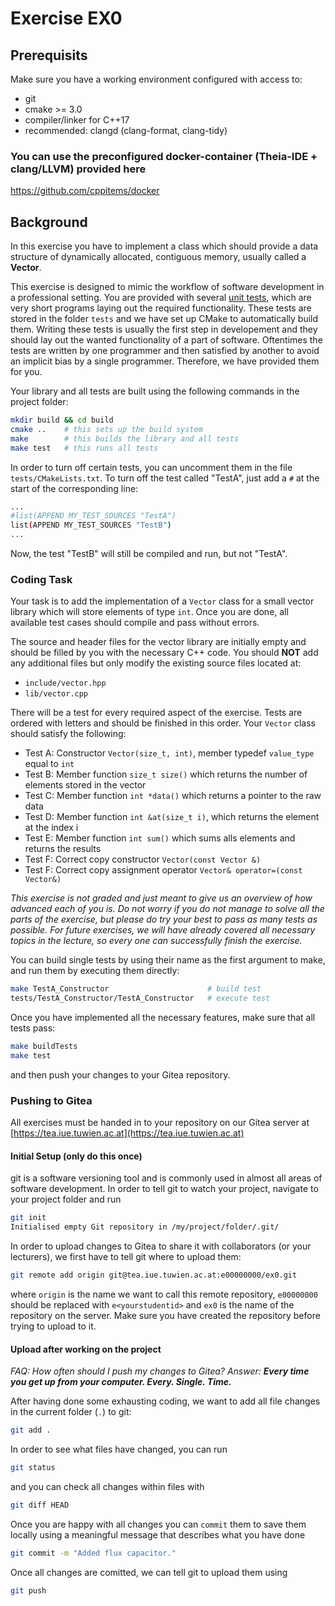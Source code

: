 # Exercise EX0

## Prerequisits

Make sure you have a working environment configured with access to:
- git 
- cmake >= 3.0
- compiler/linker for C++17
- recommended: clangd (clang-format, clang-tidy)

### You can use the preconfigured docker-container (Theia-IDE + clang/LLVM) provided here 
https://github.com/cppitems/docker

## Background

In this exercise you have to implement a class which should provide a data structure of dynamically allocated, contiguous memory, usually called a **Vector**.

This exercise is designed to mimic the workflow of software development in a professional setting. You are provided with several [unit tests](https://en.wikipedia.org/wiki/Unit_testing), which are very short programs laying out the required functionality. These tests are stored in the folder `tests` and we have set up CMake to automatically build them. Writing these tests is usually the first step in developement and they should lay out the wanted functionality of a part of software. Oftentimes the tests are written by one programmer and then satisfied by another to avoid an implicit bias by a single programmer. Therefore, we have provided them for you.

Your library and all tests are built using the following commands in the project folder:
```bash
mkdir build && cd build
cmake ..    # this sets up the build system
make        # this builds the library and all tests      
make test   # this runs all tests
```

In order to turn off certain tests, you can uncomment them in the file `tests/CMakeLists.txt`. To turn off the test called "TestA", just add a `#` at the start of the corresponding line:
```bash
...
#list(APPEND MY_TEST_SOURCES "TestA")
list(APPEND MY_TEST_SOURCES "TestB")
...
```
Now, the test "TestB" will still be compiled and run, but not "TestA".

### Coding Task

Your task is to add the implementation of a `Vector` class for a small vector library which will store elements of type `int`. Once you are done, all available test cases should compile and pass without errors.

The source and header files for the vector library are initially empty and should be filled by you with the necessary C++ code.
You should **NOT** add any additional files but only modify the existing source files located at:
- `include/vector.hpp`
- `lib/vector.cpp`

There will be a test for every required aspect of the exercise. Tests are ordered with letters and should be finished in this order.
Your `Vector` class should satisfy the following:
- Test A: Constructor `Vector(size_t, int)`, member typedef `value_type` equal to `int`
- Test B: Member function `size_t size()` which returns the number of elements stored in the vector
- Test C: Member function `int *data()` which returns a pointer to the raw data
- Test D: Member function `int &at(size_t i)`, which returns the element at the index i
- Test E: Member function `int sum()` which sums alls elements and returns the results
- Test F: Correct copy constructor `Vector(const Vector &)`
- Test F: Correct copy assignment operator `Vector& operator=(const Vector&)`

*This exercise is not graded and just meant to give us an overview of how advanced each of you is. Do not worry if you do not manage to solve all the parts of the exercise, but please do try your best to pass as many tests as possible. For future exercises, we will have already covered all necessary topics in the lecture, so every one can successfully finish the exercise.*

You can build single tests by using their name as the first argument to make, and run them by executing them directly:
```bash
make TestA_Constructor                      # build test
tests/TestA_Constructor/TestA_Constructor   # execute test
```

Once you have implemented all the necessary features, make sure that all tests pass:
```bash
make buildTests
make test
```
and then push your changes to your Gitea repository.

### Pushing to Gitea

All exercises must be handed in to your repository on our Gitea server at [https://tea.iue.tuwien.ac.at](https://tea.iue.tuwien.ac.at)

#### Initial Setup (only do this once)

git is a software versioning tool and is commonly used in almost all areas of software development.
In order to tell git to watch your project, navigate to your project folder and run
```bash
git init
Initialised empty Git repository in /my/project/folder/.git/
```

In order to upload changes to Gitea to share it with collaborators (or your lecturers), we first have to tell git where to upload them:
```bash
git remote add origin git@tea.iue.tuwien.ac.at:e00000000/ex0.git
```
where `origin` is the name we want to call this remote repository, `e00000000` should be replaced with `e<yourstudentid>` and `ex0` is the name of the repository on the server.
Make sure you have created the repository before trying to upload to it.

#### Upload after working on the project

*FAQ: How often should I push my changes to Gitea?*
*Answer: **Every time you get up from your computer. Every. Single. Time.***

After having done some exhausting coding, we want to add all file changes in the current folder (`.`) to git:
```bash
git add .
```
In order to see what files have changed, you can run
```bash
git status
```
and you can check all changes within files with
```bash
git diff HEAD
```

Once you are happy with all changes you can `commit` them to save them locally using a meaningful message that describes what you have done
```bash
git commit -m "Added flux capacitor."
```

Once all changes are comitted, we can tell git to upload them using

```bash
git push
```
